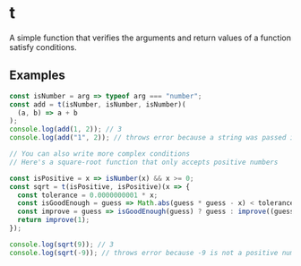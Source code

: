 # t
A simple function that verifies the arguments and return values of a function satisfy conditions.

## Examples

```javascript
const isNumber = arg => typeof arg === "number";
const add = t(isNumber, isNumber, isNumber)(
  (a, b) => a + b
);
console.log(add(1, 2)); // 3
console.log(add("1", 2)); // throws error because a string was passed in

// You can also write more complex conditions
// Here's a square-root function that only accepts positive numbers

const isPositive = x => isNumber(x) && x >= 0;
const sqrt = t(isPositive, isPositive)(x => {
  const tolerance = 0.0000000001 * x;
  const isGoodEnough = guess => Math.abs(guess * guess - x) < tolerance;
  const improve = guess => isGoodEnough(guess) ? guess : improve((guess + x / guess) / 2);
  return improve(1);
});

console.log(sqrt(9)); // 3
console.log(sqrt(-9)); // throws error because -9 is not a positive number
```
